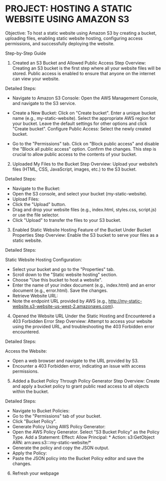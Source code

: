 # PROJECT: HOSTING A STATIC WEBSITE USING AMAZON S3
Objective:
To host a static website using Amazon S3 by creating a bucket, uploading files, enabling static website hosting, configuring access permissions, and successfully deploying the website.

Step-by-Step Guide
1. Created an S3 Bucket and Allowed Public Access
Step Overview:
Creating an S3 bucket is the first step where all your website files will be stored. Public access is enabled to ensure that anyone on the internet can view your website.

Detailed Steps:

- Navigate to Amazon S3 Console: Open the AWS Management Console, and navigate to the S3 service.
  
- Create a New Bucket:
  Click on "Create bucket".
  Enter a unique bucket name (e.g., my-static-website).
  Select the appropriate AWS region for your bucket.
  Leave the default settings for other options and click "Create bucket".
  Configure Public Access:
  Select the newly created bucket.
  
- Go to the "Permissions" tab.
  Click on "Block public access" and disable the "Block all public access" option. Confirm the changes.
  This step is crucial to allow public access to the contents of your bucket.


2. Uploaded My Files to the Bucket
Step Overview:
Upload your website’s files (HTML, CSS, JavaScript, images, etc.) to the S3 bucket.

Detailed Steps:

- Navigate to the Bucket:
- Open the S3 console, and select your bucket (my-static-website).
- Upload Files:
- Click the "Upload" button.
- Drag and drop your website files (e.g., index.html, styles.css, script.js) or use the file selector.
- Click "Upload" to transfer the files to your S3 bucket.


3. Enabled Static Website Hosting Feature of the Bucket Under Bucket Properties
Step Overview:
Enable the S3 bucket to serve your files as a static website.

Detailed Steps:

Static Website Hosting Configuration:

- Select your bucket and go to the "Properties" tab.
- Scroll down to the "Static website hosting" section.
- Choose "Use this bucket to host a website".
- Enter the name of your index document (e.g., index.html) and an error document (e.g., error.html).
  Save the changes.
- Retrieve Website URL:
- Note the endpoint URL provided by AWS (e.g., http://my-static-website.s3-website-us-west-2.amazonaws.com).


4. Opened the Website URL Under the Static Hosting and Encountered a 403 Forbidden Error
Step Overview:
Attempt to access your website using the provided URL, and troubleshooting the 403 Forbidden error encountered.

Detailed Steps:

Access the Website:
- Open a web browser and navigate to the URL provided by S3.
- Encounter a 403 Forbidden error, indicating an issue with access permissions.


5. Added a Bucket Policy Through Policy Generator
Step Overview:
Create and apply a bucket policy to grant public read access to all objects within the bucket.

Detailed Steps:

- Navigate to Bucket Policies:
- Go to the "Permissions" tab of your bucket.
- Click "Bucket Policy".
- Generate Policy Using AWS Policy Generator:
- Open the AWS Policy Generator.
  Select "S3 Bucket Policy" as the Policy Type.
  Add a Statement:
  Effect: Allow
  Principal: *
  Action: s3:GetObject
  ARN: arn:aws:s3:::my-static-website/*
- Generate the policy and copy the JSON output.
- Apply the Policy:
- Paste the JSON policy into the Bucket Policy editor and save the changes.

6. Refresh your webpage 
